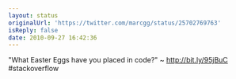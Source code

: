 ```yaml
---
layout: status
originalUrl: 'https://twitter.com/marcgg/status/25702769763'
isReply: false
date: 2010-09-27 16:42:36
---
```


"What Easter Eggs have you placed in code?" ~ http://bit.ly/95jBuC #stackoverflow
